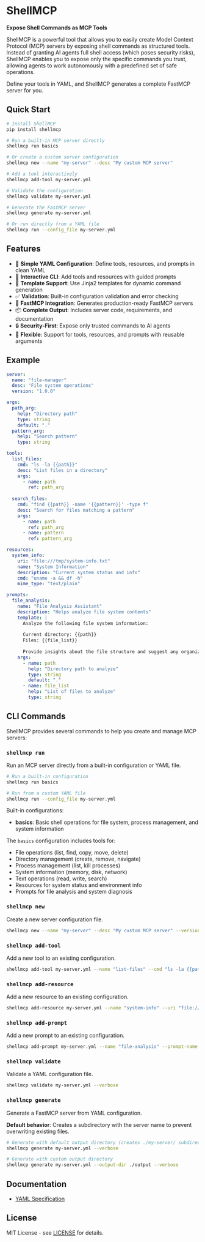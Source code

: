 # ShellMCP

**Expose Shell Commands as MCP Tools**

ShellMCP is a powerful tool that allows you to easily create Model Context Protocol (MCP) servers by exposing shell commands as structured tools. Instead of granting AI agents full shell access (which poses security risks), ShellMCP enables you to expose only the specific commands you trust, allowing agents to work autonomously with a predefined set of safe operations.

Define your tools in YAML, and ShellMCP generates a complete FastMCP server for you.

## Quick Start

```bash
# Install ShellMCP
pip install shellmcp

# Run a built-in MCP server directly
shellmcp run basics

# Or create a custom server configuration
shellmcp new --name "my-server" --desc "My custom MCP server"

# Add a tool interactively
shellmcp add-tool my-server.yml

# Validate the configuration
shellmcp validate my-server.yml

# Generate the FastMCP server
shellmcp generate my-server.yml

# Or run directly from a YAML file
shellmcp run --config_file my-server.yml
```

## Features

- 🚀 **Simple YAML Configuration**: Define tools, resources, and prompts in clean YAML
- 🔧 **Interactive CLI**: Add tools and resources with guided prompts
- 📝 **Template Support**: Use Jinja2 templates for dynamic command generation
- ✅ **Validation**: Built-in configuration validation and error checking
- 🎯 **FastMCP Integration**: Generates production-ready FastMCP servers
- 📦 **Complete Output**: Includes server code, requirements, and documentation
- 🔒 **Security-First**: Expose only trusted commands to AI agents
- 🎨 **Flexible**: Support for tools, resources, and prompts with reusable arguments

## Example

```yaml
server:
  name: "file-manager"
  desc: "File system operations"
  version: "1.0.0"

args:
  path_arg:
    help: "Directory path"
    type: string
    default: "."
  pattern_arg:
    help: "Search pattern"
    type: string

tools:
  list_files:
    cmd: "ls -la {{path}}"
    desc: "List files in a directory"
    args:
      - name: path
        ref: path_arg
  
  search_files:
    cmd: "find {{path}} -name '{{pattern}}' -type f"
    desc: "Search for files matching a pattern"
    args:
      - name: path
        ref: path_arg
      - name: pattern
        ref: pattern_arg

resources:
  system_info:
    uri: "file:///tmp/system-info.txt"
    name: "System Information"
    description: "Current system status and info"
    cmd: "uname -a && df -h"
    mime_type: "text/plain"

prompts:
  file_analysis:
    name: "File Analysis Assistant"
    description: "Helps analyze file system contents"
    template: |
      Analyze the following file system information:
      
      Current directory: {{path}}
      Files: {{file_list}}
      
      Provide insights about the file structure and suggest any organization improvements.
    args:
      - name: path
        help: "Directory path to analyze"
        type: string
        default: "."
      - name: file_list
        help: "List of files to analyze"
        type: string
```

## CLI Commands

ShellMCP provides several commands to help you create and manage MCP servers:

### `shellmcp run`
Run an MCP server directly from a built-in configuration or YAML file.

```bash
# Run a built-in configuration
shellmcp run basics

# Run from a custom YAML file
shellmcp run --config_file my-server.yml
```

Built-in configurations:
- **basics**: Basic shell operations for file system, process management, and system information

The `basics` configuration includes tools for:
- File operations (list, find, copy, move, delete)
- Directory management (create, remove, navigate)
- Process management (list, kill processes)
- System information (memory, disk, network)
- Text operations (read, write, search)
- Resources for system status and environment info
- Prompts for file analysis and system diagnosis

### `shellmcp new`
Create a new server configuration file.

```bash
shellmcp new --name "my-server" --desc "My custom MCP server" --version "1.0.0"
```

### `shellmcp add-tool`
Add a new tool to an existing configuration.

```bash
shellmcp add-tool my-server.yml --name "list-files" --cmd "ls -la {{path}}" --desc "List files in directory"
```

### `shellmcp add-resource`
Add a new resource to an existing configuration.

```bash
shellmcp add-resource my-server.yml --name "system-info" --uri "file:///tmp/system-info.txt" --resource-name "System Information"
```

### `shellmcp add-prompt`
Add a new prompt to an existing configuration.

```bash
shellmcp add-prompt my-server.yml --name "file-analysis" --prompt-name "File Analysis Assistant"
```

### `shellmcp validate`
Validate a YAML configuration file.

```bash
shellmcp validate my-server.yml --verbose
```

### `shellmcp generate`
Generate a FastMCP server from YAML configuration.

**Default behavior**: Creates a subdirectory with the server name to prevent overwriting existing files.

```bash
# Generate with default output directory (creates ./my-server/ subdirectory)
shellmcp generate my-server.yml --verbose

# Generate with custom output directory
shellmcp generate my-server.yml --output-dir ./output --verbose
```

## Documentation

- [YAML Specification](docs/yml-specification.md)

## License

MIT License - see [LICENSE](LICENSE) for details.